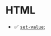 # HTML

- ✅ [`set-value`](https://putout.cloudcmd.io/#/gist/29850822bca99f83dbea1b17fda61904/6cdec0ef8c1903cbc9b9df6dfcde6056b8165386);
